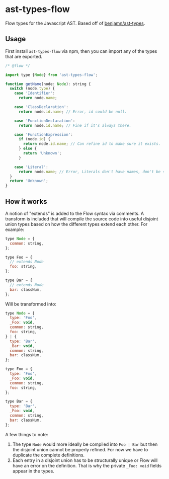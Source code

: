 # ast-types-flow

Flow types for the Javascript AST. Based off of [benjamn/ast-types](https://github.com/benjamn/ast-types).

## Usage

First install `ast-types-flow` via npm, then you can import any of the types
that are exported.

```javascript
/* @flow */

import type {Node} from 'ast-types-flow';

function getName(node: Node): string {
  switch (node.type) {
    case 'Identifier':
      return node.name;

    case 'ClassDeclaration':
      return node.id.name; // Error, id could be null.

    case 'FunctionDeclaration':
      return node.id.name; // Fine if it's always there.

    case 'FunctionExpression':
      if (node.id) {
        return node.id.name; // Can refine id to make sure it exists.
      } else {
        return 'Unknown';
      }

    case 'Literal':
      return node.name; // Error, Literals don't have names, don't be silly.
  }
  return 'Unknown';
}
```

## How it works

A notion of "extends" is added to the Flow syntax via comments. A transform is
included that will compile the source code into useful disjoint union types
based on how the different types extend each other. For example:

```javascript
type Node = {
  common: string,
};

type Foo = {
  // extends Node
  foo: string,
};

type Bar = {
  // extends Node
  bar: classNum,
};
```

Will be transformed into:

```javascript
type Node = {
  type: 'Foo',
  _Foo: void,
  common: string,
  foo: string,
} | {
  type: 'Bar',
  _Bar: void,
  common: string,
  bar: classNum,
};

type Foo = {
  type: 'Foo',
  _Foo: void,
  common: string,
  foo: string,
};

type Bar = {
  type: 'Bar',
  _Foo: void,
  common: string,
  bar: classNum,
};
```

A few things to note:

1. The type `Node` would more ideally be compiled into `Foo | Bar` but then the
disjoint union cannot be properly refined. For now we have to duplicate the
complete definitions.
2. Each entry in a disjoint union has to be structurally unique or Flow will
have an error on the definition. That is why the private `_Foo: void` fields
appear in the types.
